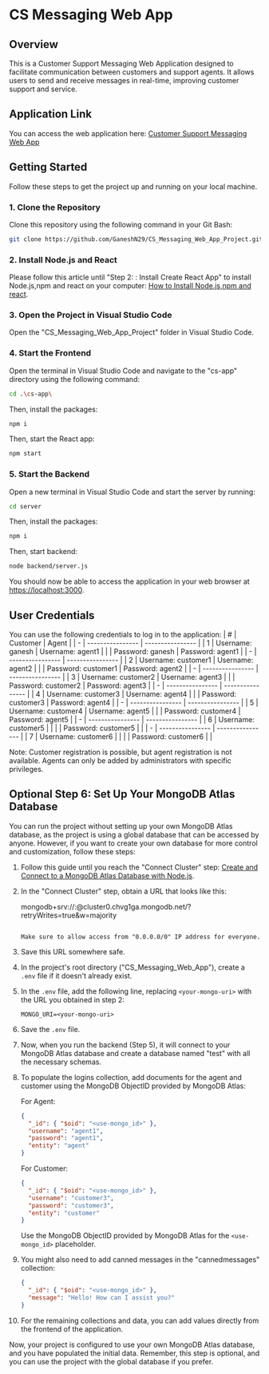 # CS Messaging Web App

## Overview
This is a Customer Support Messaging Web Application designed to facilitate communication between customers and support agents. It allows users to send and receive messages in real-time, improving customer support and service.

## Application Link

You can access the web application here: [Customer Support Messaging Web App](https://csmessagingwebappfrontendfinal.onrender.com)

## Getting Started

Follow these steps to get the project up and running on your local machine.

### 1. Clone the Repository

Clone this repository using the following command in your Git Bash:

```bash
git clone https://github.com/GaneshN29/CS_Messaging_Web_App_Project.git
```

### 2. Install Node.js and React

Please follow this article until "Step 2: : Install Create React App" to install Node.js,npm and react on your computer: [How to Install Node.js,npm and react](https://kinsta.com/knowledgebase/install-react/#how-to-install-react-on-windows).

### 3. Open the Project in Visual Studio Code

Open the "CS_Messaging_Web_App_Project" folder in Visual Studio Code.

### 4. Start the Frontend

Open the terminal in Visual Studio Code and navigate to the "cs-app" directory using the following command:

```bash
cd .\cs-app\
```
Then, install the packages:
```bash
npm i
```
Then, start the React app:

```bash
npm start
```

### 5. Start the Backend

Open a new terminal in Visual Studio Code and start the server by running:
```bash
cd server
```
Then, install the packages:
```bash
npm i
```
Then, start backend:
```bash
node backend/server.js
```

You should now be able to access the application in your web browser at [https://localhost:3000](https://localhost:3000).

## User Credentials

You can use the following credentials to log in to the application:
| # | Customer         | Agent            |
| - | ---------------- | ---------------- |
| 1 | Username: ganesh | Username: agent1 |
|   | Password: ganesh | Password: agent1 |
| - | ---------------- | ---------------- |
| 2 | Username: customer1 | Username: agent2 |
|   | Password: customer1 | Password: agent2 |
| - | ---------------- | ---------------- |
| 3 | Username: customer2 | Username: agent3 |
|   | Password: customer2 | Password: agent3 |
| - | ---------------- | ---------------- |
| 4 | Username: customer3 | Username: agent4 |
|   | Password: customer3 | Password: agent4 |
| - | ---------------- | ---------------- |
| 5 | Username: customer4 | Username: agent5 |
|   | Password: customer4 | Password: agent5 |
| - | ---------------- | ---------------- |
| 6 | Username: customer5 |                  |
|   | Password: customer5 |                  |
| - | ---------------- | ---------------- |
| 7 | Username: customer6 |                  |
|   | Password: customer6 |                  |

Note: Customer registration is possible, but agent registration is not available. Agents can only be added by administrators with specific privileges.
   
## Optional Step 6: Set Up Your MongoDB Atlas Database

You can run the project without setting up your own MongoDB Atlas database, as the project is using a global database that can be accessed by anyone. However, if you want to create your own database for more control and customization, follow these steps:

1. Follow this guide until you reach the "Connect Cluster" step: [Create and Connect to a MongoDB Atlas Database with Node.js](https://coderrocketfuel.com/article/create-and-connect-to-a-mongodb-atlas-database-with-node-js).

2. In the "Connect Cluster" step, obtain a URL that looks like this:


   mongodb+srv://<user-name>:<password>@cluster0.chvg1ga.mongodb.net/?retryWrites=true&w=majority
   ```

   Make sure to allow access from "0.0.0.0/0" IP address for everyone.

3. Save this URL somewhere safe.

4. In the project's root directory ("CS_Messaging_Web_App"), create a `.env` file if it doesn't already exist.

5. In the `.env` file, add the following line, replacing `<your-mongo-uri>` with the URL you obtained in step 2:

   ```
   MONGO_URI=<your-mongo-uri>
   ```

6. Save the `.env` file.

7. Now, when you run the backend (Step 5), it will connect to your MongoDB Atlas database and create a database named "test" with all the necessary schemas.

8. To populate the logins collection, add documents for the agent and customer using the MongoDB ObjectID provided by MongoDB Atlas:

   For Agent:
   ```json
   {
     "_id": { "$oid": "<use-mongo_id>" },
     "username": "agent1",
     "password": "agent1",
     "entity": "agent"
   }
   ```

   For Customer:
   ```json
   {
     "_id": { "$oid": "<use-mongo_id>" },
     "username": "customer3",
     "password": "customer3",
     "entity": "customer"
   }
   ```

   Use the MongoDB ObjectID provided by MongoDB Atlas for the `<use-mongo_id>` placeholder.

9. You might also need to add canned messages in the "cannedmessages" collection:

   ```json
   {
     "_id": { "$oid": "<use-mongo_id>" },
     "message": "Hello! How can I assist you?"
   }
   ```

10. For the remaining collections and data, you can add values directly from the frontend of the application.

Now, your project is configured to use your own MongoDB Atlas database, and you have populated the initial data. Remember, this step is optional, and you can use the project with the global database if you prefer.
